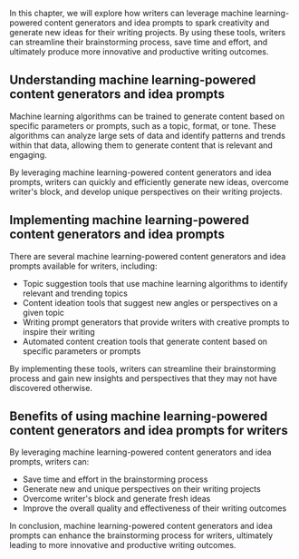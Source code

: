 
In this chapter, we will explore how writers can leverage machine learning-powered content generators and idea prompts to spark creativity and generate new ideas for their writing projects. By using these tools, writers can streamline their brainstorming process, save time and effort, and ultimately produce more innovative and productive writing outcomes.

Understanding machine learning-powered content generators and idea prompts
--------------------------------------------------------------------------

Machine learning algorithms can be trained to generate content based on specific parameters or prompts, such as a topic, format, or tone. These algorithms can analyze large sets of data and identify patterns and trends within that data, allowing them to generate content that is relevant and engaging.

By leveraging machine learning-powered content generators and idea prompts, writers can quickly and efficiently generate new ideas, overcome writer's block, and develop unique perspectives on their writing projects.

Implementing machine learning-powered content generators and idea prompts
-------------------------------------------------------------------------

There are several machine learning-powered content generators and idea prompts available for writers, including:

* Topic suggestion tools that use machine learning algorithms to identify relevant and trending topics
* Content ideation tools that suggest new angles or perspectives on a given topic
* Writing prompt generators that provide writers with creative prompts to inspire their writing
* Automated content creation tools that generate content based on specific parameters or prompts

By implementing these tools, writers can streamline their brainstorming process and gain new insights and perspectives that they may not have discovered otherwise.

Benefits of using machine learning-powered content generators and idea prompts for writers
------------------------------------------------------------------------------------------

By leveraging machine learning-powered content generators and idea prompts, writers can:

* Save time and effort in the brainstorming process
* Generate new and unique perspectives on their writing projects
* Overcome writer's block and generate fresh ideas
* Improve the overall quality and effectiveness of their writing outcomes

In conclusion, machine learning-powered content generators and idea prompts can enhance the brainstorming process for writers, ultimately leading to more innovative and productive writing outcomes.
